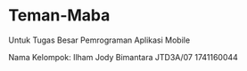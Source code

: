 # Teman-Maba
Untuk Tugas Besar Pemrograman Aplikasi Mobile

Nama Kelompok:
Ilham Jody Bimantara
JTD3A/07
1741160044
